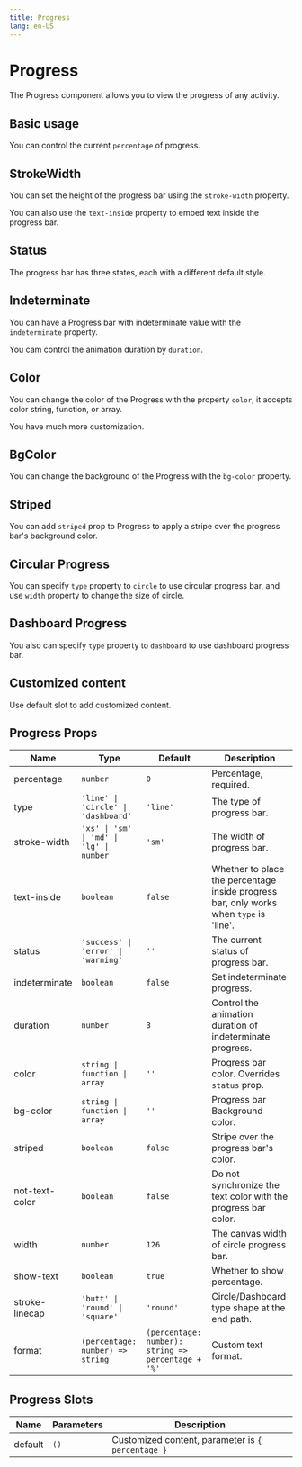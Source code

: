 ```yaml
---
title: Progress
lang: en-US
---
```


# Progress <new-badge/>

The Progress component allows you to view the progress of any activity.

## Basic usage

You can control the current `percentage` of progress.

<demo src="../example/progress/basic.vue"></demo>

## StrokeWidth

You can set the height of the progress bar using the `stroke-width` property.

You can also use the `text-inside` property to embed text inside the progress bar.

<demo src="../example/progress/stroke-width.vue"></demo>

## Status

The progress bar has three states, each with a different default style.

<demo src="../example/progress/status.vue"></demo>

## Indeterminate

You can have a Progress bar with indeterminate value with the `indeterminate` property.

You cam control the animation duration by `duration`.

<demo src="../example/progress/indeterminate.vue"></demo>

## Color

You can change the color of the Progress with the property `color`, it accepts color string, function, or array.

<demo src="../example/progress/color.vue"></demo>

You have much more customization.

<demo src="../example/progress/custom-color.vue"></demo>

## BgColor

You can change the background of the Progress with the `bg-color` property.

<demo src="../example/progress/bg-color.vue"></demo>

## Striped

You can add `striped` prop to Progress to apply a stripe over the progress bar's background color.

<demo src="../example/progress/striped.vue"></demo>

## Circular Progress

You can specify `type` property to `circle` to use circular progress bar, and use `width` property to change the size of circle.

<demo src="../example/progress/circle.vue"></demo>

## Dashboard Progress

You also can specify `type` property to `dashboard` to use dashboard progress bar.

<demo src="../example/progress/dashboard.vue"></demo>

## Customized content

Use default slot to add customized content.

<demo src="../example/progress/customize.vue"></demo>


## Progress Props
| Name | Type | Default | Description |
| --- | --- | --- | --- |
| percentage | `number` | `0` | Percentage, required. |
| type | `'line' \| 'circle' \| 'dashboard'` | `'line'` | The type of progress bar.  |
| stroke-width | `'xs' \| 'sm' \| 'md' \| 'lg' \| number` | `'sm'` |  The width of progress bar.  |
| text-inside | `boolean` | `false` | Whether to place the percentage inside progress bar, only works when `type` is 'line'. |
| status | `'success' \| 'error' \| 'warning'` | `''` | The current status of progress bar. |
| indeterminate | `boolean` | `false` | Set indeterminate progress. |
| duration | `number` | `3` | Control the animation duration of indeterminate progress. |
| color | `string \| function \| array` | `''` | Progress bar color. Overrides `status` prop. |
| bg-color | `string \| function \| array` | `''` | Progress bar Background color. |
| striped | `boolean` | `false` | Stripe over the progress bar's color. |
| not-text-color | `boolean` | `false` | Do not synchronize the text color with the progress bar color. |
| width | `number` | `126` | The canvas width of circle progress bar. |
| show-text | `boolean` | `true` | Whether to show percentage. |
| stroke-linecap | `'butt' \| 'round' \| 'square'` | `'round'` | Circle/Dashboard type shape at the end path. |
| format | `(percentage: number) => string` | `(percentage: number): string => percentage + '%'` | Custom text format. |

## Progress Slots
| Name | Parameters | Description | 
| --- | --- | --- |
| default | `()` | Customized content, parameter is `{ percentage }` |
